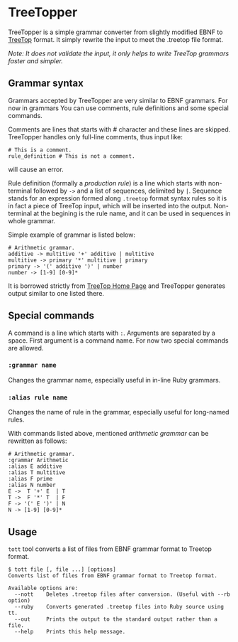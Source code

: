 TreeTopper
==========

TreeTopper is a simple grammar converter from slightly modified EBNF to [TreeTop][] format. It simply rewrite the input to meet the .treetop file format.

_Note: It does not validate the input, it only helps to write TreeTop grammars faster and simpler._

Grammar syntax
--------------

Grammars accepted by TreeTopper are very similar to EBNF grammars. For now in grammars You can use comments, rule definitions and some special commands.

Comments are lines that starts with # character and these lines are skipped. TreeTopper handles only full-line comments, thus input like:

    # This is a comment.
    rule_definition # This is not a comment.

will cause an error.

Rule definition (formally a _production rule_) is a line which starts with non-terminal followed by `->` and a list of sequences, delimited by `|`. Sequence stands for an expression formed along `.treetop` format syntax rules so it is in fact a piece of TreeTop input, which will be inserted into the output. Non-terminal at the begining is the rule name, and it can be used in sequences in whole grammar.

Simple example of grammar is listed below:

    # Arithmetic grammar.
    additive -> multitive '+' additive | multitive
    multitive -> primary '*' multitive | primary
    primary -> '(' additive ')' | number
    number -> [1-9] [0-9]*

It is borrowed strictly from [TreeTop Home Page][] and TreeTopper generates output similar to one listed there.

Special commands
------------------

A command is a line which starts with `:`. Arguments are separated by a space. First argument is a command name. For now two special commands are allowed. 

### `:grammar name`
Changes the grammar name, especially useful in in-line Ruby grammars.

### `:alias rule name`
Changes the name of rule in the grammar, especially useful for long-named rules.

With commands listed above, mentioned _arithmetic grammar_ can be rewritten as follows:

    # Arithmetic grammar.
    :grammar Arithmetic
    :alias E additive
    :alias T multitive
    :alias F prime
    :alias N number
    E ->  T '+' E  | T
    T ->  F '*' T  | F
    F -> '(' E ')' | N
    N -> [1-9] [0-9]*

Usage
-----
`tott` tool converts a list of files from EBNF grammar format to Treetop format.

    $ tott file [, file ...] [options]
    Converts list of files from EBNF grammar format to Treetop format.

    Available options are:
      --nott    Deletes .treetop files after conversion. (Useful with --rb option)
      --ruby    Converts generated .treetop files into Ruby source using tt.
      --out     Prints the output to the standard output rather than a file.
      --help    Prints this help message.


[TreeTop]: http://github.com/nathansobo/treetop
[TreeTop Home Page]: http://treetop.rubyforge.org/index.html
